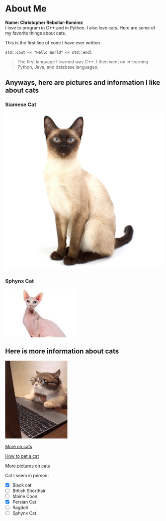 # About Me

**Name: Christopher Rebollar-Ramirez** \
I love to program in C++ and in Python. I also love cats. Here are some of my favorite things about cats.

This is the first line of code I have ever written.
```
std::cout << "Hello World" << std::endl
```
> The first language I learned was C++. I then went on in learning Python, Java, and database languages.

## Anyways, here are pictures and information I like about cats

### Siamese Cat
![Siamese cat](Siamese-Cat_0.webp)

### Sphynx Cat
![Cat](sphynxcat.jpeg)

## Here is more information about cats
![This is an image of a cat](computercat.gif)

[More on cats](factsoncats.md)

[How to pet a cat](petcat.md)

[More pictures on cats](https://pixabay.com/images/search/cat/)

Cat I seem in person:
- [X]  Black cat
- [ ]  British Shorthair
- [ ]  Maine Coon
- [X]  Persian Cat
- [ ]  Ragdoll
- [ ]  Sphynx Cat